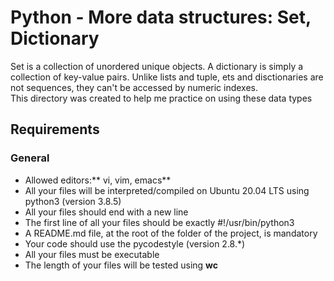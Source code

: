 # Python - More data structures: Set, Dictionary

Set is a collection of unordered unique objects. A dictionary is simply a collection of
key-value pairs. Unlike lists and tuple, ets and disctionaries are not sequences, they
can't be accessed by numeric indexes.<br />
This directory was created to help me practice on using these data types

## Requirements

### General

- Allowed editors:** vi, vim, emacs**
- All your files will be interpreted/compiled on Ubuntu 20.04 LTS using python3 (version 3.8.5)
- All your files should end with a new line
- The first line of all your files should be exactly #!/usr/bin/python3
- A README.md file, at the root of the folder of the project, is mandatory
- Your code should use the pycodestyle (version 2.8.*)
- All your files must be executable
- The length of your files will be tested using **wc**
